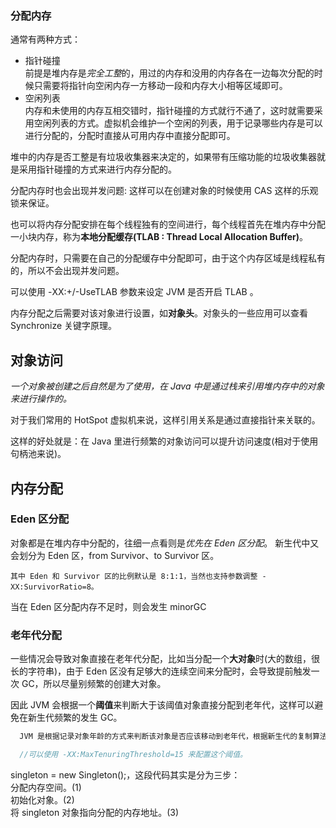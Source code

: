 ### 分配内存
通常有两种方式：
* 指针碰撞  
前提是堆内存是*完全工整*的，用过的内存和没用的内存各在一边每次分配的时候只需要将指针向空闲内存一方移动一段和内存大小相等区域即可。
* 空闲列表  
内存和未使用的内存互相交错时，指针碰撞的方式就行不通了，这时就需要采用空闲列表的方式。虚拟机会维护一个空闲的列表，用于记录哪些内存是可以进行分配的，分配时直接从可用内存中直接分配即可。

堆中的内存是否工整是有垃圾收集器来决定的，如果带有压缩功能的垃圾收集器就是采用指针碰撞的方式来进行内存分配的。

分配内存时也会出现并发问题:
这样可以在创建对象的时候使用 CAS 这样的乐观锁来保证。

也可以将内存分配安排在每个线程独有的空间进行，每个线程首先在堆内存中分配一小块内存，称为**本地分配缓存(TLAB : Thread Local Allocation Buffer)**。

分配内存时，只需要在自己的分配缓存中分配即可，由于这个内存区域是线程私有的，所以不会出现并发问题。

可以使用 -XX:+/-UseTLAB 参数来设定 JVM 是否开启 TLAB 。

内存分配之后需要对该对象进行设置，如**对象头**。对象头的一些应用可以查看 Synchronize 关键字原理。


## 对象访问

*一个对象被创建之后自然是为了使用，在 Java 中是通过栈来引用堆内存中的对象来进行操作的。*

对于我们常用的 HotSpot 虚拟机来说，这样引用关系是通过直接指针来关联的。

这样的好处就是：在 Java 里进行频繁的对象访问可以提升访问速度(相对于使用句柄池来说)。


## 内存分配
### Eden 区分配　　

对象都是在堆内存中分配的，往细一点看则是*优先在 Eden 区分配*。
新生代中又会划分为 Eden 区，from Survivor、to Survivor 区。
```
其中 Eden 和 Survivor 区的比例默认是 8:1:1，当然也支持参数调整 -XX:SurvivorRatio=8。
```

当在 Eden 区分配内存不足时，则会发生 minorGC 

### 老年代分配
一些情况会导致对象直接在老年代分配，比如当分配一个**大对象**时(大的数组，很长的字符串)，由于 Eden 区没有足够大的连续空间来分配时，会导致提前触发一次 GC，所以尽量别频繁的创建大对象。

因此 JVM 会根据一个**阈值**来判断大于该阈值对象直接分配到老年代，这样可以避免在新生代频繁的发生 GC。
```java
  JVM 是根据记录对象年龄的方式来判断该对象是否应该移动到老年代，根据新生代的复制算法，当一个对象被移动到 Survivor 区之后 JVM 就给该对象的年龄记为1，每当熬过一次 minorGC 后对象的年龄就 +1 ，直到达到阈值(默认为15)就移动到老年代中。

  //可以使用 -XX:MaxTenuringThreshold=15 来配置这个阈值。
```

singleton = new Singleton();，这段代码其实是分为三步：  
分配内存空间。(1)  
初始化对象。(2)  
将 singleton 对象指向分配的内存地址。(3)